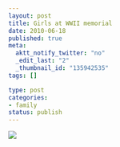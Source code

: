 ```yaml
--- 
layout: post
title: Girls at WWII memorial
date: 2010-06-18
published: true
meta: 
  aktt_notify_twitter: "no"
  _edit_last: "2"
  _thumbnail_id: "135942535"
tags: []

type: post
categories: 
- family
status: publish
---
```



[![](http://andyeick.com/blog/wp-content/uploads/2010/06/photo2-225x300.jpg)](http://andyeick.com/blog/2010/06/18/girls-at-wwii-memorial/photo-6/)
